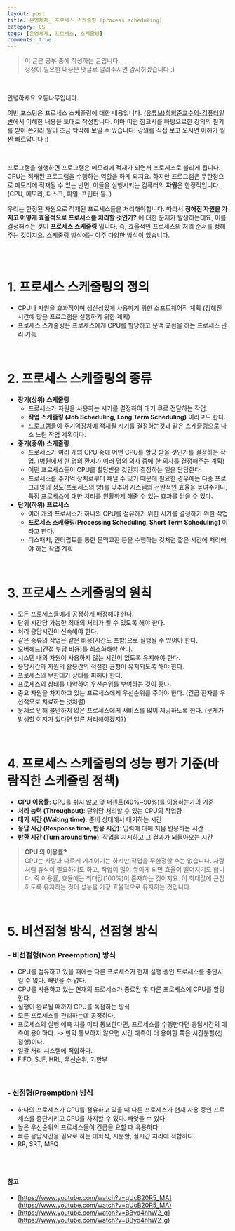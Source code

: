 ```yaml
---
layout: post
title: 운영체제_ 프로세스 스케줄링 (process scheduling)
category: CS
tags: [운영체제, 프로세스, 스케줄링]
comments: true
---
```

>이 글은 공부 중에 작성하는 글입니다.            
>정정이 필요한 내용은 댓글로 알려주시면 감사하겠습니다 :)

<br>

안녕하세요 오동나무입니다.  <br>

이번 포스팅은 프로세스 스케줄링에 대한 내용입니다. [(유튜브)최희준교수의-컴퓨터일반](https://www.youtube.com/watch?v=gUcB20R5_MA)에서 이해한 내용을 토대로 작성합니다. 아마 어떤 참고서를 바탕으로한 강의의 필기를 받아 쓴거라 말이 조금 딱딱해 보일 수 있습니다! 강의를 직접 보고 오시면 이해가 훨씬 빠르답니다 :)

<br>

프로그램을 실행하면 프로그램은  메모리에 적재가 되면서 프로세스로 불리게 됩니다. CPU는 적재된 프로그램을 수행하는 역할을 하게 되지요. 하지만 프로그램은 무한정으로 메모리에 적재될 수 있는 반면, 이들을 실행시키는 컴퓨터의 **자원**은 한정적입니다. (CPU, 메모리, 디스크, 파일, 프린터 등..)<br>

우리는 한정된 자원으로 적재된 프로세스들을 처리해야합니다. 따라서 **정해진 자원을 가지고 어떻게 효율적으로 프로세스를 처리할 것인가?** 에 대한 문제가 발생하는데요, 이를 결정해주는 것이 **프로세스 스케줄링** 입니다.  즉, 효율적인 프로세스의 처리 순서를 정해주는 것이지요. 스케줄링 방식에는 아주 다양한 방식이 있습니다.



<br>
<br>

# 1. 프로세스 스케줄링의 정의
* CPU나 자원을 효과적이며  생산성있게 사용하기 위한 소프트웨어적 계획 (정해진 시간에 많은 프로그램을 실행하기 위한 계획)
* 프로세스 스케줄링은 프로세스에게 CPU를 할당하고  문맥  교환을  하는 프로세스 관리 기능

<br>

# 2. 프로세스 스케줄링의 종류
* **장기(상위) 스케줄링**
    * 프로세스가 자원을 사용하는 시기를 결정하여 대기 큐로 전달하는 작업.
    * **작업 스케줄링 (Job Scheduling, Long Term Scheduling)** 이라고도 한다.
    * 프로그램들이 주기억장치에 적재될 시기를 결정하는것과 같은 스케줄링으로 다소 느린 작업 계획이다.
* **중기(중위) 스케줄링**
    * 프로세스가 여러 개의 CPU 중에 어떤 CPU를 할당 받을 것인가를 결정하는 작업. (병원에서 한 명의 환자가 여러 명의 의사 중에 한 의사를 결정해주는 계획)
    * 어떤 프로세스들이 CPU를 할당받을 것인지 결정하는 일을 담당한다.
    * 프로세스를 주기억 장치로부터 빼낼 수 있기 때문에 필요한 경우에는 다중  프로그래밍의 정도(프로세스의 양)를 낮추어 시스템의 전반적인 효율을 높여주거나, 특정 프로세스에 대한 처리를 원활하게 해줄 수 있는 효과를 얻을 수 있다.
* **단기(하위) 프로세스**
    * 여러 개의 프로세스가 하나의 CPU를 점유하기 위한 시기를 결정하기 위한 작업
    * **프로세스 스케줄링(Processing Scheduling, Short Term Scheduling)** 이라고 한다.
    * 디스패치, 인터럽트를 통한 문맥교환 등을 수행하는 것처럼 짧은 시간에 처리해야 하는 작업 계획

<br>

# 3. 프로세스 스케줄링의 원칙
* 모든 프로세스들에게 공정하게 배정해야 한다.
* 단위 시간당 가능한 최대의 처리가 될 수 있도록 해야 한다.
* 처리 응답시간이 신속해야 한다.
* 같은 종류의 작업은 같은 비용(시간도 포함)으로 실행될 수  있어야 한다.
* 오버헤드(간접 부담 비용)를 최소화해야 한다.
* 시스템 내의 자원이 사용하지 않는 시간이 없도록 유지해야 한다.
* 응답시간과 자원의 활용간의 적절한 균형이 유지되도록 해야 한다.
* 프로세스의 무한대기 상태를 피해야 한다.
* 프로세스의 상태를 파악하여 우선순위를 부여하는 것이 좋다.
* 중요 자원을 차지하고 있는 프로세스에게 우선순위를 주어야 한다. (긴급 환자를 우선적으로 치료하는 것처럼)
* 문제로 인해 불안하지 않은 프로세스에게 서비스를 많이 제공하도록 한다. (문제가 발생할 여지가 있다면 얼른 처리해야겠지?)

<br>

# 4. 프로세스 스케줄링의 성능 평가 기준(바람직한 스케줄링 정책)
* **CPU 이용률**: CPU를 쉬지 않고 몇 퍼센트(40%~90%)를 이용하는가의 기준
* **처리 능력 (Throughput)**: 단위당 처리할 수 있는 CPU의 작업량
* **대기 시간 (Waiting time)**: 준비 상태에서 대기하는 시간
* **응답 시간 (Response time, 반응 시간)**: 입력에 대해 처음 반응하는 시간
* **반환 시간 (Turn around time)**: 작업을 지시하고 그 결과가 되돌아오는 시간

>**CPU 의 이용률?**             
CPU는 사람과 다르게 기계이기는 하지만 작업을 무한정할 수는 없습니다. 사람처럼 휴식이 필요하기도 하고, 작업이 많이 쌓이게 되면 효율이 떨어지기도 합니다. 즉 이용률, 효율에는 최대값(100%)이 존재하는 것이지요. 이 최대값에 근접하도록 유지하는 것이 성능을 가장 효율적으로 유지하는 것입니다.

<br>

#  5. 비선점형 방식, 선점형 방식
### - 비선점형(Non Preemption) 방식
* CPU를 점유하고 있을 때에는 다른 프로세스가 현재 실행 중인 프로세스를 중단시킬 수 없다. 빼앗을 수 없다.
* CPU를 사용하고 있는 현재의 프로세스가 종료된 후  다른 프로세스에 CPU를 할당한다.
* 실행이 완료될 때까지 CPU를 독점하는 방식
* 모든 프로세스를 관리하는데 공정하다.
* 프로세스의 실행 예측 치를 미리 통보한다면, 프로세스를 수행한다면 응답시간의 예측이 용이하다. -> 만약 통보하지 않으면 시간 예측이 더 용이한 쪽은 시간분할(선점형)이다.
* 일괄 처리 시스템에 적합하다.
* FIFO, SJF, HRL, 우선순위, 기한부

<br>

### - 선점형(Preemption) 방식
* 하나의 프로세스가 CPU를 점유하고 있을  때 다른 프로세스가 현재 사용 중인 프로세스를 중단시키고 CPU를 차지할 수 있다. 빼앗을 수 있다.
* 높은 우선순위의 프로세스들이 긴급을 요할 때 유용하다.
* 빠른 응답시간을 필요로 하는 대화식, 시분할, 실시간 처리에 적합하다.
* RR, SRT, MFQ


<br>
<br>

#### 참고
- [https://www.youtube.com/watch?v=gUcB20R5_MA](https://www.youtube.com/watch?v=gUcB20R5_MA)
- [https://www.youtube.com/watch?v=BByo4hhW2_g](https://www.youtube.com/watch?v=BByo4hhW2_g)

<br>
<br>
